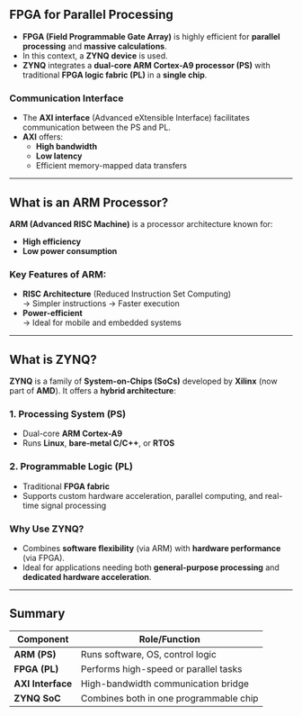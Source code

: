 ##  FPGA for Parallel Processing

- **FPGA (Field Programmable Gate Array)** is highly efficient for **parallel processing** and **massive calculations**.
- In this context, a **ZYNQ device** is used.
- **ZYNQ** integrates a **dual-core ARM Cortex-A9 processor (PS)** with traditional **FPGA logic fabric (PL)** in a **single chip**.

###  Communication Interface

- The **AXI interface** (Advanced eXtensible Interface) facilitates communication between the PS and PL.
- **AXI** offers:
  - **High bandwidth**
  - **Low latency**
  -  Efficient memory-mapped data transfers

---

##  What is an ARM Processor?

**ARM (Advanced RISC Machine)** is a processor architecture known for:

- **High efficiency**
-  **Low power consumption**

###  Key Features of ARM:

- **RISC Architecture** (Reduced Instruction Set Computing)  
  → Simpler instructions → Faster execution
- **Power-efficient**  
  → Ideal for mobile and embedded systems

---

##  What is ZYNQ?

**ZYNQ** is a family of **System-on-Chips (SoCs)** developed by **Xilinx** (now part of **AMD**). It offers a **hybrid architecture**:

### 1. Processing System (PS)

- Dual-core **ARM Cortex-A9**
- Runs **Linux**, **bare-metal C/C++**, or **RTOS**

###  2. Programmable Logic (PL)

- Traditional **FPGA fabric**
- Supports custom hardware acceleration, parallel computing, and real-time signal processing

###  Why Use ZYNQ?

- Combines **software flexibility** (via ARM) with **hardware performance** (via FPGA).
- Ideal for applications needing both **general-purpose processing** and **dedicated hardware acceleration**.

---

##  Summary

| Component       | Role/Function                         |
|----------------|----------------------------------------|
| **ARM (PS)**    | Runs software, OS, control logic       |
| **FPGA (PL)**   | Performs high-speed or parallel tasks  |
| **AXI Interface** | High-bandwidth communication bridge   |
| **ZYNQ SoC**    | Combines both in one programmable chip |

